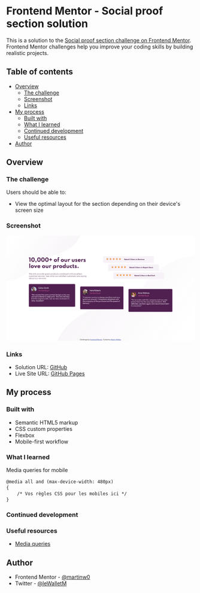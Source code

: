 # Frontend Mentor - Social proof section solution

This is a solution to the [Social proof section challenge on Frontend Mentor](https://www.frontendmentor.io/challenges/social-proof-section-6e0qTv_bA). Frontend Mentor challenges help you improve your coding skills by building realistic projects. 

## Table of contents

- [Overview](#overview)
  - [The challenge](#the-challenge)
  - [Screenshot](#screenshot)
  - [Links](#links)
- [My process](#my-process)
  - [Built with](#built-with)
  - [What I learned](#what-i-learned)
  - [Continued development](#continued-development)
  - [Useful resources](#useful-resources)
- [Author](#author)


## Overview

### The challenge

Users should be able to:

- View the optimal layout for the section depending on their device's screen size

### Screenshot

![](./screenshot.png)


### Links

- Solution URL: [GitHub](https://github.com/martinw0/social-proof)
- Live Site URL: [GitHub Pages](https://martinw0.github.io/social-proof/)

## My process

### Built with

- Semantic HTML5 markup
- CSS custom properties
- Flexbox
- Mobile-first workflow

### What I learned

Media queries for mobile
```
@media all and (max-device-width: 480px)
{
    /* Vos règles CSS pour les mobiles ici */
}
```

### Continued development



### Useful resources

- [Media queries](https://developer.mozilla.org/fr/docs/Web/CSS/Media_Queries/Using_media_queries)

## Author

- Frontend Mentor - [@martinw0](https://www.frontendmentor.io/profile/martinw0)
- Twitter - [@leWalletM](https://www.twitter.com/leWalletM)